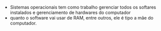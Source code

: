 - Sistemas operacionais tem como trabalho gerenciar todos os softares instalados e gerenciamento de hardwares do computador
- quanto o software vai usar de RAM, entre outros, ele é tipo a mãe do computador.
